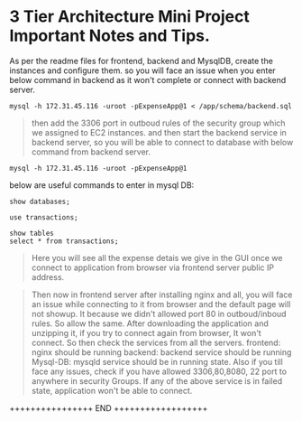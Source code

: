 # 3 Tier Architecture Mini Project Important Notes and Tips.

As per the readme files for frontend, backend and MysqlDB, create the instances and configure them.
so you will face an issue when you enter below command in backend as it won't complete or connect with backend server.

```
mysql -h 172.31.45.116 -uroot -pExpenseApp@1 < /app/schema/backend.sql
```
> then add the 3306 port in outboud rules of the security group which we assigned to EC2 instances.
> and then start the backend service in backend server, so you will be able to connect to database with below command from backend server.
```
mysql -h 172.31.45.116 -uroot -pExpenseApp@1
```
below are useful commands to enter in mysql DB:
```
show databases;
```
```
use transactions;
```
```
show tables
select * from transactions;
```
> Here you will see all the expense detais we give in the GUI once we connect to application from browser via frontend server public IP address.

> Then now in frontend server after installing nginx and all, you will face an issue while connecting to it from browser and the default page will not showup. It because we didn't allowed port 80 in outboud/inboud rules.
> So allow the same.
> After downloading the application and unzipping it, if you try to connect again from browser, It won't connect. So then check the services from all the servers.
frontend: nginx should be running
backend: backend service should be running
Mysql-DB: mysqld service should be in running state.
> Also if you till face any issues, check if you have allowed 3306,80,8080, 22 port to anywhere in security Groups.
> If any of the above service is in failed state, application won't be able to connect.

 ++++++++++++++++ END ++++++++++++++++++
